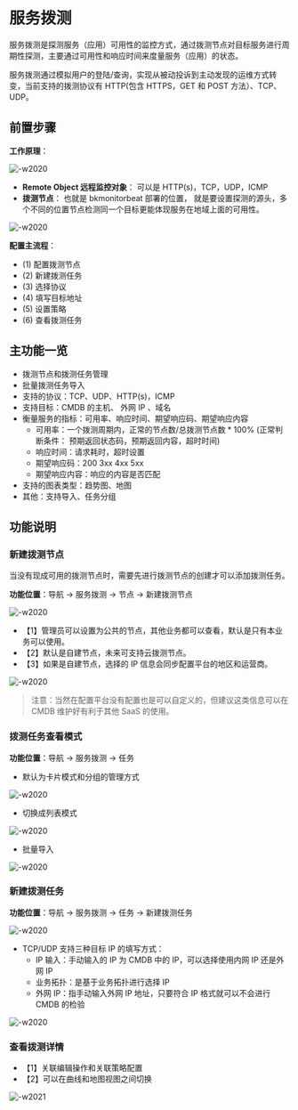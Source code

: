 # 服务拨测

服务拨测是探测服务（应用）可用性的监控方式，通过拨测节点对目标服务进行周期性探测，主要通过可用性和响应时间来度量服务（应用）的状态。

服务拨测通过模拟用户的登陆/查询，实现从被动投诉到主动发现的运维方式转变，当前支持的拨测协议有 HTTP(包含 HTTPS，GET 和 POST 方法）、TCP、UDP。

## 前置步骤

**工作原理**：

![-w2020](media/15769111230760.jpg)

* **Remote Object 远程监控对象**： 可以是 HTTP(s)，TCP，UDP，ICMP
* **拨测节点**： 也就是 bkmonitorbeat 部署的位置， 就是要设置探测的源头，多个不同的位置节点检测同一个目标更能体现服务在地域上面的可用性。

![-w2020](media/15754459844425.jpg)

**配置主流程**：

* (1) 配置拨测节点
* (2) 新建拨测任务
* (3) 选择协议
* (4) 填写目标地址
* (5) 设置策略
* (6) 查看拨测任务

## 主功能一览

* 拨测节点和拨测任务管理
* 批量拨测任务导入
* 支持的协议：TCP、UDP、HTTP(s)，ICMP
* 支持目标：CMDB 的主机、 外网 IP 、域名
* 衡量服务的指标：可用率、响应时间、期望响应码、期望响应内容
    * 可用率：一个拨测周期内，正常的节点数/总拨测节点数 * 100% (正常判断条件： 预期返回状态码，预期返回内容，超时时间)
    * 响应时间：请求耗时，超时设置
    * 期望响应码：200 3xx 4xx 5xx
    * 期望响应内容：响应的内容是否匹配
* 支持的图表类型：趋势图、地图
* 其他：支持导入、任务分组

## 功能说明

### 新建拨测节点

当没有现成可用的拨测节点时，需要先进行拨测节点的创建才可以添加拨测任务。

**功能位置**：导航  →  服务拨测  →  节点  →  新建拨测节点

![-w2020](media/15771084983223.jpg)

* 【1】管理员可以设置为公共的节点，其他业务都可以查看，默认是只有本业务可以使用。
* 【2】默认是自建节点，未来可支持云拨测节点。
* 【3】如果是自建节点，选择的 IP 信息会同步配置平台的地区和运营商。

![-w2020](media/15771090963329.jpg)

> 注意：当然在配置平台没有配置也是可以自定义的，但建议这类信息可以在 CMDB 维护好有利于其他 SaaS 的使用。

### 拨测任务查看模式

**功能位置**：导航  →  服务拨测  →  任务

* 默认为卡片模式和分组的管理方式

![-w2020](media/15754459509275.jpg)

* 切换成列表模式

![-w2020](media/15771078754865.jpg)

* 批量导入

![-w2020](media/15771532908360.jpg)

### 新建拨测任务

**功能位置**：导航  →  服务拨测  →  任务 →  新建拨测任务

![-w2020](media/15754460310042.jpg)

* TCP/UDP 支持三种目标 IP 的填写方式：
    * IP 输入：手动输入的 IP 为 CMDB 中的 IP，可以选择使用内网 IP 还是外网 IP
    * 业务拓扑：是基于业务拓扑进行选择 IP
    * 外网 IP：指手动输入外网 IP 地址，只要符合 IP 格式就可以不会进行 CMDB 的检验

![-w2020](media/15771094331869.jpg)

### 查看拨测详情

* 【1】关联编辑操作和关联策略配置
* 【2】可以在曲线和地图视图之间切换

![-w2021](media/16044653735836.jpg)


